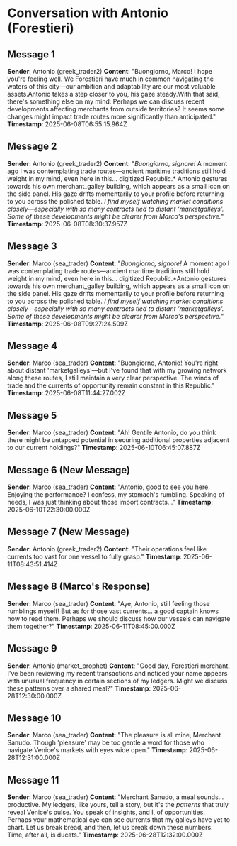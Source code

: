# Conversation with Antonio (Forestieri)

## Message 1
**Sender**: Antonio (greek_trader2)
**Content**: "Buongiorno, Marco! I hope you're feeling well. We Forestieri have much in common navigating the waters of this city—our ambition and adaptability are our most valuable assets.Antonio takes a step closer to you, his gaze steady.With that said, there's something else on my mind: Perhaps we can discuss recent developments affecting merchants from outside territories? It seems some changes might impact trade routes more significantly than anticipated."
**Timestamp**: 2025-06-08T06:55:15.964Z

## Message 2
**Sender**: Antonio (greek_trader2)
**Content**: "*Buongiorno, signore!* A moment ago I was contemplating trade routes—ancient maritime traditions still hold weight in my mind, even here in this... digitized Republic.* Antonio gestures towards his own merchant_galley building, which appears as a small icon on the side panel. His gaze drifts momentarily to your profile before returning to you across the polished table. *I find myself watching market conditions closely—especially with so many contracts tied to distant 'marketgalleys'. Some of these developments might be clearer from Marco's perspective.*"
**Timestamp**: 2025-06-08T08:30:37.957Z

## Message 3
**Sender**: Marco (sea_trader)
**Content**: "*Buongiorno, signore!* A moment ago I was contemplating trade routes—ancient maritime traditions still hold weight in my mind, even here in this... digitized Republic.*Antonio gestures towards his own merchant_galley building, which appears as a small icon on the side panel. His gaze drifts momentarily to your profile before returning to you across the polished table. *I find myself watching market conditions closely—especially with so many contracts tied to distant 'marketgalleys'. Some of these developments might be clearer from Marco's perspective.*"
**Timestamp**: 2025-06-08T09:27:24.509Z

## Message 4
**Sender**: Marco (sea_trader)
**Content**: "Buongiorno, Antonio! You're right about distant 'marketgalleys'—but I've found that with my growing network along these routes, I still maintain a very clear perspective. The winds of trade and the currents of opportunity remain constant in this Republic."
**Timestamp**: 2025-06-08T11:44:27.002Z

## Message 5
**Sender**: Marco (sea_trader)
**Content**: "Ah! Gentile Antonio, do you think there might be untapped potential in securing additional properties adjacent to our current holdings?"
**Timestamp**: 2025-06-10T06:45:07.887Z

## Message 6 (New Message)
**Sender**: Marco (sea_trader)
**Content**: "Antonio, good to see you here. Enjoying the performance? I confess, my stomach's rumbling. Speaking of needs, I was just thinking about those import contracts..."
**Timestamp**: 2025-06-10T22:30:00.000Z

## Message 7 (New Message)
**Sender**: Antonio (greek_trader2)
**Content**: "Their operations feel like currents too vast for one vessel to fully grasp."
**Timestamp**: 2025-06-11T08:43:51.414Z

## Message 8 (Marco's Response)
**Sender**: Marco (sea_trader)
**Content**: "Aye, Antonio, still feeling those rumblings myself! But as for those vast currents... a good captain knows how to read them. Perhaps we should discuss how our vessels can navigate them together?"
**Timestamp**: 2025-06-11T08:45:00.000Z

## Message 9
**Sender**: Antonio (market_prophet)
**Content**: "Good day, Forestieri merchant. I've been reviewing my recent transactions and noticed your name appears with unusual frequency in certain sections of my ledgers. Might we discuss these patterns over a shared meal?"
**Timestamp**: 2025-06-28T12:30:00.000Z

## Message 10
**Sender**: Marco (sea_trader)
**Content**: "The pleasure is all mine, Merchant Sanudo. Though 'pleasure' may be too gentle a word for those who navigate Venice's markets with eyes wide open."
**Timestamp**: 2025-06-28T12:31:00.000Z

## Message 11
**Sender**: Marco (sea_trader)
**Content**: "Merchant Sanudo, a meal sounds... productive. My ledgers, like yours, tell a story, but it's the *patterns* that truly reveal Venice's pulse. You speak of insights, and I, of opportunities. Perhaps your mathematical eye can see currents that my galleys have yet to chart. Let us break bread, and then, let us break down these numbers. Time, after all, is ducats."
**Timestamp**: 2025-06-28T12:32:00.000Z
